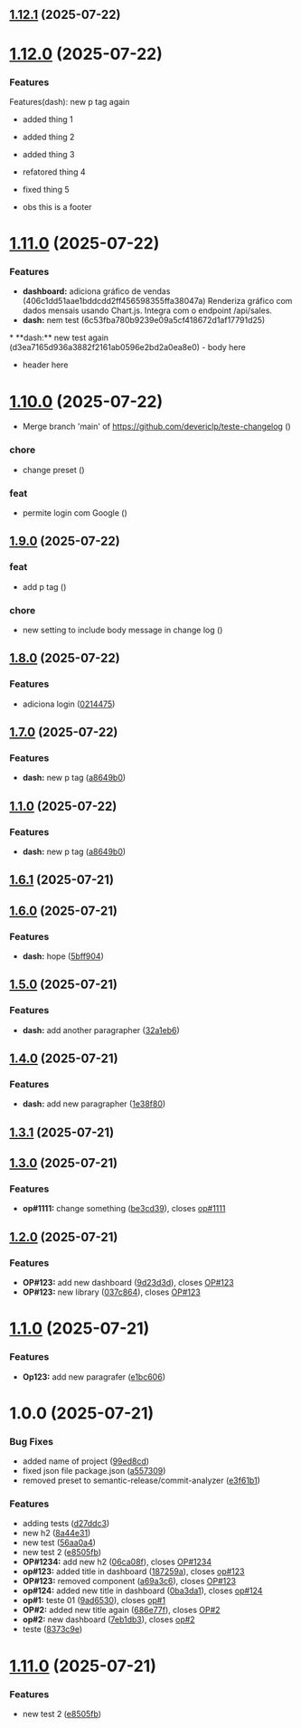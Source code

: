## [1.12.1](https://github.com/devericlp/teste-changelog/compare/v1.12.0...v1.12.1) (2025-07-22)

# [1.12.0](https://github.com/devericlp/teste-changelog/compare/v1.11.0...v1.12.0) (2025-07-22)


### Features

Features(dash): new p tag again

  - added thing 1
- added thing 2
- added thing 3
- refatored thing 4
- fixed thing 5

- obs this is a footer

# [1.11.0](https://github.com/devericlp/teste-changelog/compare/v1.10.0...v1.11.0) (2025-07-22)


### Features

* **dashboard:** adiciona gráfico de vendas (406c1dd51aae1bddcdd2ff456598355ffa38047a)
  Renderiza gráfico com dados mensais usando Chart.js.
Integra com o endpoint /api/sales.
* **dash:** nem test (6c53fba780b9239e09a5cf418672d1af17791d25)
  <body>

<footer>
* **dash:** new test again (d3ea7165d936a3882f2161ab0596e2bd2a0ea8e0)
  - body here

- header here

# [1.10.0](https://github.com/devericlp/teste-changelog/compare/v1.9.0...v1.10.0) (2025-07-22)


* Merge branch 'main' of https://github.com/devericlp/teste-changelog ([](https://github.com/devericlp/teste-changelog/commit/24246be006d7f4afa9cc3be6c42b164b5e62ffec))


### chore

* change preset ([](https://github.com/devericlp/teste-changelog/commit/2a625163f6098289aa65a37b7c45019b63fadb14))


### feat

* permite login com Google ([](https://github.com/devericlp/teste-changelog/commit/308d8f4523e51ad4c0581f1ac4268983329cab9e))

## [1.9.0](https://github.com/devericlp/teste-changelog/compare/v1.8.0...v1.9.0) (2025-07-22)

### feat

* add p tag ([](https://github.com/devericlp/teste-changelog/commit/e0dd53e487315a53089fb1412c5dcbe396c7bdc0))

### chore

* new setting to include body message in change log ([](https://github.com/devericlp/teste-changelog/commit/a1fa1943c8ddd10155b652ada4a63c17c0121dc9))

## [1.8.0](https://github.com/devericlp/teste-changelog/compare/v1.7.0...v1.8.0) (2025-07-22)

### Features

* adiciona login ([0214475](https://github.com/devericlp/teste-changelog/commit/0214475efb268c0546802549626283a509921ed9))

## [1.7.0](https://github.com/devericlp/teste-changelog/compare/v1.6.0...v1.7.0) (2025-07-22)

### Features

* **dash:** new p tag ([a8649b0](https://github.com/devericlp/teste-changelog/commit/a8649b0561334eb9a5fb3c2ea73d0bdbb21f3829))

## [1.1.0](https://github.com/devericlp/teste-changelog/compare/v1.0.0...v1.1.0) (2025-07-22)

### Features

* **dash:** new p tag ([a8649b0](https://github.com/devericlp/teste-changelog/commit/a8649b0561334eb9a5fb3c2ea73d0bdbb21f3829))

## [1.6.1](https://github.com/devericlp/teste-changelog/compare/v1.6.0...v1.6.1) (2025-07-21)

## [1.6.0](https://github.com/devericlp/teste-changelog/compare/v1.5.0...v1.6.0) (2025-07-21)

### Features

* **dash:** hope ([5bff904](https://github.com/devericlp/teste-changelog/commit/5bff9046afa923a4c39bc2a7f32e759398b7a885))

## [1.5.0](https://github.com/devericlp/teste-changelog/compare/v1.4.0...v1.5.0) (2025-07-21)

### Features

* **dash:** add another paragrapher ([32a1eb6](https://github.com/devericlp/teste-changelog/commit/32a1eb6b49e236f0515778d860348b5e0a224a42))

## [1.4.0](https://github.com/devericlp/teste-changelog/compare/v1.3.1...v1.4.0) (2025-07-21)

### Features

* **dash:** add new paragrapher ([1e38f80](https://github.com/devericlp/teste-changelog/commit/1e38f80754c68819f00051ba7100787a0f764275))

## [1.3.1](https://github.com/devericlp/teste-changelog/compare/v1.3.0...v1.3.1) (2025-07-21)

## [1.3.0](https://github.com/devericlp/teste-changelog/compare/v1.2.0...v1.3.0) (2025-07-21)

### Features

* **op#1111:** change something ([be3cd39](https://github.com/devericlp/teste-changelog/commit/be3cd39b4a4c0e1c5b0a629218e01d40710b8f4e)), closes [op#1111](https://github.com/devericlp/op/issues/1111)

## [1.2.0](https://github.com/devericlp/teste-changelog/compare/v1.1.0...v1.2.0) (2025-07-21)

### Features

* **OP#123:** add new dashboard ([9d23d3d](https://github.com/devericlp/teste-changelog/commit/9d23d3d97d84731477fc823dbeb3c1899c64c4b6)), closes [OP#123](https://github.com/devericlp/OP/issues/123)
* **OP#123:** new library ([037c864](https://github.com/devericlp/teste-changelog/commit/037c8646308be0f0eca512d2a97f817304882d9a)), closes [OP#123](https://github.com/devericlp/OP/issues/123)

# [1.1.0](https://github.com/devericlp/teste-changelog/compare/v1.0.0...v1.1.0) (2025-07-21)


### Features

* **Op123:** add new paragrafer ([e1bc606](https://github.com/devericlp/teste-changelog/commit/e1bc6063b417dea0ec48d4fb94c94c83f26c6a24))

# 1.0.0 (2025-07-21)


### Bug Fixes

* added name of project ([99ed8cd](https://github.com/devericlp/teste-changelog/commit/99ed8cd24e27e4d0b616d2f4ca5e082a59196eb9))
* fixed json file package.json ([a557309](https://github.com/devericlp/teste-changelog/commit/a557309941de0b5719912c19a9adc7973d860175))
* removed preset to semantic-release/commit-analyzer ([e3f61b1](https://github.com/devericlp/teste-changelog/commit/e3f61b193c0f0ccf7c6f406eafa54a09c700a426))


### Features

* adding tests ([d27ddc3](https://github.com/devericlp/teste-changelog/commit/d27ddc367352fbf7cf588fd7592393379865cdf1))
* new h2 ([8a44e31](https://github.com/devericlp/teste-changelog/commit/8a44e3115e529b96268b66037ec714138c520358))
* new test ([56aa0a4](https://github.com/devericlp/teste-changelog/commit/56aa0a4318920cd5d19806707e58c20333dcbca6))
* new test 2 ([e8505fb](https://github.com/devericlp/teste-changelog/commit/e8505fbf5b9e347cd8c32ade59ca86cdd088ce78))
* **OP#1234:** add new h2 ([06ca08f](https://github.com/devericlp/teste-changelog/commit/06ca08ff598ecf82a5ff4338a493acbd6d82f9f3)), closes [OP#1234](https://github.com/OP/issues/1234)
* **op#123:** added title in dashboard ([187259a](https://github.com/devericlp/teste-changelog/commit/187259a3a7706716eb0395b2b99fa08085132968)), closes [op#123](https://github.com/op/issues/123)
* **OP#123:** removed component ([a69a3c6](https://github.com/devericlp/teste-changelog/commit/a69a3c6f6d5b06fc54ca3a860e0489ba4443dcfe)), closes [OP#123](https://github.com/OP/issues/123)
* **op#124:** added new title in dashboard ([0ba3da1](https://github.com/devericlp/teste-changelog/commit/0ba3da16a567ece030bfcca3fca1d74203c7c6d9)), closes [op#124](https://github.com/op/issues/124)
* **op#1:** teste 01 ([9ad6530](https://github.com/devericlp/teste-changelog/commit/9ad65303eed9d3edd9e50df907131bd69da9ad78)), closes [op#1](https://github.com/op/issues/1)
* **OP#2:** added new title again ([686e77f](https://github.com/devericlp/teste-changelog/commit/686e77f1bfdfb6421178a2c192dfbb2cae9bba0d)), closes [OP#2](https://github.com/OP/issues/2)
* **op#2:** new dashboard ([7eb1db3](https://github.com/devericlp/teste-changelog/commit/7eb1db3a659f656610b5343cbf2aca1d36d186ff)), closes [op#2](https://github.com/op/issues/2)
* teste ([8373c9e](https://github.com/devericlp/teste-changelog/commit/8373c9e44a7f4575f4cd4c715796514c7777b76c))

# [1.11.0](https://github.com/devericlp/teste-changelog/compare/v1.10.0...v1.11.0) (2025-07-21)


### Features

* new test 2 ([e8505fb](https://github.com/devericlp/teste-changelog/commit/e8505fbf5b9e347cd8c32ade59ca86cdd088ce78))
